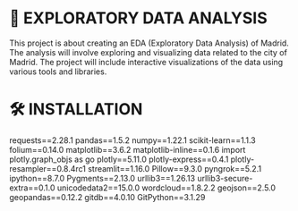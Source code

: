 # 📍 EXPLORATORY DATA ANALYSIS
This project is about creating an EDA (Exploratory Data Analysis) of Madrid. The analysis will involve exploring and visualizing data related to the city of Madrid. The project will include interactive visualizations of the data using various tools and libraries.

# 🛠 INSTALLATION
requests==2.28.1
pandas==1.5.2
numpy==1.22.1
scikit-learn==1.1.3
folium==0.14.0
matplotlib==3.6.2
matplotlib-inline==0.1.6
import plotly.graph_objs as go
plotly==5.11.0
plotly-express==0.4.1
plotly-resampler==0.8.4rc1
streamlit==1.16.0
Pillow==9.3.0
pyngrok==5.2.1
ipython==8.7.0
Pygments==2.13.0
urllib3==1.26.13
urllib3-secure-extra==0.1.0
unicodedata2==15.0.0
wordcloud==1.8.2.2
geojson==2.5.0
geopandas==0.12.2
gitdb==4.0.10
GitPython==3.1.29
